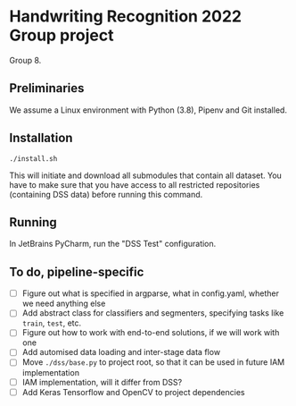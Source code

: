 # Handwriting Recognition 2022 Group project
Group 8.

## Preliminaries
We assume a Linux environment with Python (3.8), Pipenv and Git installed.

## Installation
```shell
./install.sh
```
This will initiate and download all submodules that contain all dataset. You have to make sure that you have access to 
all restricted repositories (containing DSS data) before running this command.

## Running
In JetBrains PyCharm, run the "DSS Test" configuration.

## To do, pipeline-specific
- [ ] Figure out what is specified in argparse, what in config.yaml, whether we need anything else
- [ ] Add abstract class for classifiers and segmenters, specifying tasks like `train`, `test`, etc.
- [ ] Figure out how to work with end-to-end solutions, if we will work with one
- [ ] Add automised data loading and inter-stage data flow
- [ ] Move `./dss/base.py` to project root, so that it can be used in future IAM implementation
- [ ] IAM implementation, will it differ from DSS?
- [ ] Add Keras Tensorflow and OpenCV to project dependencies
